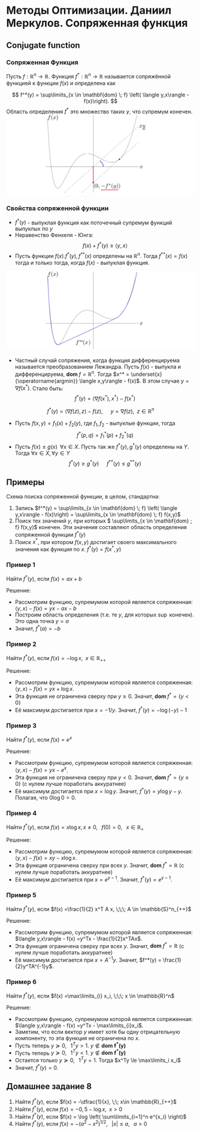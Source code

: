 
# Методы Оптимизации. Даниил Меркулов. Сопряженная функция

## Conjugate function
### Сопряженная Функция

Пусть $f: \mathbb{R}^n \to \mathbb{R}$. 
Функция $f^*: \mathbb{R}^n \to \mathbb{R}$ называется сопряжённой функцией к функции $f(x)$ и определена как

$$
f^*(y) = \sup\limits_{x \in \mathbf{dom} \; f} \left( \langle y,x\rangle - f(x)\right).
$$
Область определения $f^*$  это множество таких $y$, что супремум конечен. 
![](conj.png)

### Свойства сопряженной функции
* $f^*(y)$ - выпуклая функция как поточечный супремум функций выпуклых по $y$
* Неравенство Фенхеля - Юнга: 
$$
f(x) + f^*(y) \ge \langle y,x \rangle
$$
* Пусть функции $f(x). f^*(y), f^{**}(x)$ определены на $\mathbb{R}^n$. Тогда $f^{**}(x) = f(x)$ тогда и только тогда, когда $f(x)$ - выпуклая функция.

![](doub_conj.png)

* Частный случай сопряжения, когда функция дифференцируема называется преобразованием Лежандра. Пусть $f(x)$ - выпукла и дифференцируема, $\mathbf{dom}\; f = \mathbb{R}^n$. Тогда $x^* = \underset{x}{\operatorname{argmin}} \langle x,y\rangle - f(x)$. В этом случае $y = \nabla f(x^*)$. Стало быть:
$$
f^*(y) = \langle \nabla f(x^*), x^* \rangle - f(x^*)
$$

$$
f^*(y) = \langle \nabla f(z), z \rangle - f(z), \;\;\;\;\;\; y = \nabla f(z), \;\; z \in \mathbb{R}^n
$$
* Пусть $f(x,y) = f_1(x) + f_2(y)$, где $f_1, f_2$ - выпуклые функции, тогда 
$$
f^*(p,q) = f_1^*(p) + f_2^*(q)
$$
* Пусть $f(x) \le g(x)\;\; \forall x \in X$. Пусть так же $f^*(y), g^*(y)$ определены на $Y$. Тогда $\forall x \in X, \forall y \in Y$
$$
f^*(y) \ge g^*(y) \;\;\;\;\;\; f^{**}(y) \le g^{**}(y)
$$

## Примеры

Схема поиска сопряженной функции, в целом, стандартна:
1. Запись $f^*(y) = \sup\limits_{x \in \mathbf{dom} \; f} \left( \langle y,x\rangle - f(x)\right)  = \sup\limits_{x \in \mathbf{dom} \; f} f(x,y)$
2. Поиск тех значений $y$, при которых $ \sup\limits_{x \in \mathbf{dom} \; f} f(x,y)$ конечен. Эти значения составляют область определения сопряженной функции $f^*(y)$
3. Поиск $x^*$, при котором $f(x,y)$ достигает своего максимального значения как функция по $x$. $f^*(y) = f(x^*, y)$

### Пример 1  
Найти $f^*(y)$, если $f(x) = ax + b$

Решение:
* Рассмотрим функцию, супремумом которой является сопряженная: $\langle y,x\rangle - f(x) = yx - ax - b$
* Построим область определения (т.е. те $y$, для которых $\sup$ конечен). Это одна точка $y = a$
* Значит, $f^*(a) = -b$

### Пример 2
Найти $f^*(y)$, если $f(x) = -\log x, \;\; x\in \mathbb{R}_{++}$

Решение:
* Рассмотрим функцию, супремумом которой является сопряженная: $\langle y,x\rangle - f(x) = yx + \log x$.
* Эта функция не ограничена сверху при $y \ge 0$. Значит, $\mathbf{dom} \; f^* = \{y < 0\}$
* Её максимум достигается при $x = -1/y$. Значит, $f^*(y) = -\log(-y) - 1$

### Пример 3
Найти $f^*(y)$, если $f(x) = e^x$

Решение:
* Рассмотрим функцию, супремумом которой является сопряженная: $\langle y,x\rangle - f(x) = yx -e^x$.
* Эта функция не ограничена сверху при $y < 0$. Значит, $\mathbf{dom} \; f^* = \{y \ge 0\}$ (с нулем лучше поработать аккуратнее)
* Её максимум достигается при $x = \log y$. Значит, $f^*(y) = y \log y - y$. Полагая, что $0 \log 0 = 0$.

### Пример 4
Найти $f^*(y)$, если $f(x) = x \log x, x \neq 0, \;\;\; f(0) = 0, \;\;\; x \in \mathbb{R}_+$

Решение:
* Рассмотрим функцию, супремумом которой является сопряженная: $\langle y,x\rangle - f(x) =xy - x \log x$.
* Эта функция ограничена сверху при всех $y$. Значит, $\mathbf{dom} \; f^* = \mathbb{R}$ (с нулем лучше поработать аккуратнее)
* Её максимум достигается при $x = e^{y-1}$. Значит, $f^*(y) = e^{y-1}$.

### Пример 5
Найти $f^*(y)$, если $f(x) =\frac{1}{2} x^T A x, \;\;\; A \in \mathbb{S}^n_{++}$

Решение:
* Рассмотрим функцию, супремумом которой является сопряженная: $\langle y,x\rangle - f(x) =y^Tx - \frac{1}{2}x^TAx$.
* Эта функция ограничена сверху при всех $y$. Значит, $\mathbf{dom} \; f^* = \mathbb{R}$ (с нулем лучше поработать аккуратнее)
* Её максимум достигается при $x = A^{-1}y$. Значит, $f^*(y) =  \frac{1}{2}y^TA^{-1}y$.

### Пример 6
Найти $f^*(y)$, если $f(x) =\max\limits_{i} x_i, \;\;\; x \in \mathbb{R}^n$

Решение:
* Рассмотрим функцию, супремумом которой является сопряженная: $\langle y,x\rangle - f(x) =y^Tx - \max\limits_{i}x_i$.
* Заметим, что если вектор $y$ имеет хотя бы одну отрицательную компоненту, то эта функция не ограничена по $x$.
* Пусть теперь $y \succeq 0, \;\;\; 1^T y > 1$. $y \notin \mathbf{dom \; f^*(y)}$
* Пусть теперь $y \succeq 0, \;\;\; 1^T y < 1$. $y \notin \mathbf{dom \; f^*(y)}$
* Остается только $y \succeq 0, \;\;\; 1^T y = 1$. Тогда $x^Ty \le \max\limits_i x_i$
* Значит, $f^*(y) = 0$.

## Домашнее задание 8

1. Найти $f^*(y)$, если $f(x) = -\dfrac{1}{x}, \;\; x\in \mathbb{R}_{++}$
2. Найти $f^*(y)$, если $f(x) = -0,5 - \log x, \;\; x>0$
3. Найти $f^*(y)$, если $f(x) = \log \left( \sum\limits_{i=1}^n e^{x_i} \right)$
4. Найти $f^*(y)$, если $f(x) = - (a^2 - x^2)^{1/2}, \;\;\; |x| \le a, \;\;\; a>0$